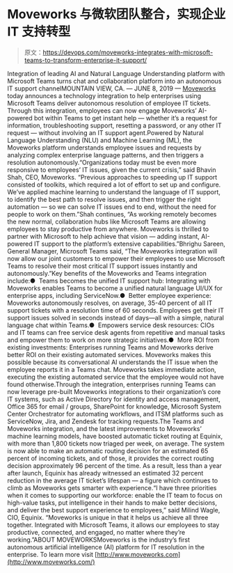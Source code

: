 # Moveworks 与微软团队整合，实现企业 IT 支持转型

> 原文：<https://devops.com/moveworks-integrates-with-microsoft-teams-to-transform-enterprise-it-support/>

Integration of leading AI and Natural Language Understanding platform with Microsoft Teams turns chat and collaboration platform into an autonomous IT support channelMOUNTAIN VIEW, CA. — JUNE 8, 2019 — [Moveworks](http://moveworks.com/) today announces a technology integration to help enterprises using Microsoft Teams deliver autonomous resolution of employee IT tickets. Through this integration, employees can now engage Moveworks’ AI-powered bot within Teams to get instant help — whether it’s a request for information, troubleshooting support, resetting a password, or any other IT request — without involving an IT support agent.Powered by Natural Language Understanding (NLU) and Machine Learning (ML), the Moveworks platform understands employee issues and requests by analyzing complex enterprise language patterns, and then triggers a resolution autonomously.“Organizations today must be even more responsive to employees’ IT issues, given the current crisis,” said Bhavin Shah, CEO, Moveworks. “Previous approaches to speeding up IT support consisted of toolkits, which required a lot of effort to set up and configure. We’ve applied machine learning to understand the language of IT support, to identify the best path to resolve issues, and then trigger the right automation — so we can solve IT issues end to end, without the need for people to work on them.”Shah continues, “As working remotely becomes the new normal, collaboration hubs like Microsoft Teams are allowing employees to stay productive from anywhere. Moveworks is thrilled to partner with Microsoft to help achieve that vision — adding instant, AI-powered IT support to the platform’s extensive capabilities.”Bhrighu Sareen, General Manager, Microsoft Teams said, “The Moveworks integration will now allow our joint customers to empower their employees to use Microsoft Teams to resolve their most critical IT support issues instantly and autonomously.”Key benefits of the Moveworks and Teams integration include:●  Teams becomes the unified IT support hub: Integrating with Moveworks enables Teams to become a unified natural language UI/UX for enterprise apps, including ServiceNow.●  Better employee experience: Moveworks autonomously resolves, on average, 35-40 percent of all IT support tickets with a resolution time of 60 seconds. Employees get their IT support issues solved in seconds instead of days—all with a simple, natural language chat within Teams.●  Empowers service desk resources: CIOs and IT teams can free service desk agents from repetitive and manual tasks and empower them to work on more strategic initiatives.●  More ROI from existing investments: Enterprises running Teams and Moveworks derive better ROI on their existing automated services. Moveworks makes this possible because its conversational AI understands the IT issue when the employee reports it in a Teams chat. Moveworks takes immediate action, executing the existing automated service that the employee would not have found otherwise.Through the integration, enterprises running Teams can now leverage pre-built Moveworks integrations to their organization’s core IT systems, such as Active Directory for identity and access management, Office 365 for email / groups, SharePoint for knowledge, Microsoft System Center Orchestrator for automating workflows, and ITSM platforms such as ServiceNow, Jira, and Zendesk for tracking requests.The Teams and Moveworks integration, and the latest improvements to Moveworks’ machine learning models, have boosted automatic ticket routing at Equinix, with more than 1,800 tickets now triaged per week, on average. The system is now able to make an automatic routing decision for an estimated 65 percent of incoming tickets, and of those, it provides the correct routing decision approximately 96 percent of the time. As a result, less than a year after launch, Equinix has already witnessed an estimated 32 percent reduction in the average IT ticket’s lifespan — a figure which continues to climb as Moveworks gets smarter with experience.“I have three priorities when it comes to supporting our workforce: enable the IT team to focus on high-value tasks, put intelligence in their hands to make better decisions, and deliver the best support experience to employees,” said Milind Wagle, CIO, Equinix. “Moveworks is unique in that it helps us achieve all three together. Integrated with Microsoft Teams, it allows our employees to stay productive, connected, and engaged, no matter where they’re working.”ABOUT MOVEWORKSMoveworks is the industry’s first autonomous artificial intelligence (AI) platform for IT resolution in the enterprise. To learn more visit [http://www.moveworks.com](http://www.moveworks.com/)